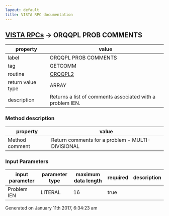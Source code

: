 ```yaml
---
layout: default
title: VISTA RPC documentation
---
```




## [VISTA RPCs](TableOfContent.md) &#8594; ORQQPL PROB COMMENTS 

 property | value 
--- | --- 
 label | ORQQPL PROB COMMENTS
 tag | GETCOMM
 routine | [ORQQPL2](http://code.osehra.org/dox/Routine_ORQQPL2_source.html)
 return value type | ARRAY
 description | Returns a list of comments associated with a problem IEN.


### Method description

 property | value 
--- | --- 
 Method comment | Return comments for a problem - MULTI-DIVISIONAL

### Input Parameters

| input parameter | parameter type | maximum data length | required | description | 
| --- | --- | --- | --- | --- | 
| Problem IEN | LITERAL | 16 | true |  | 




Generated on January 11th 2017, 6:34:23 am